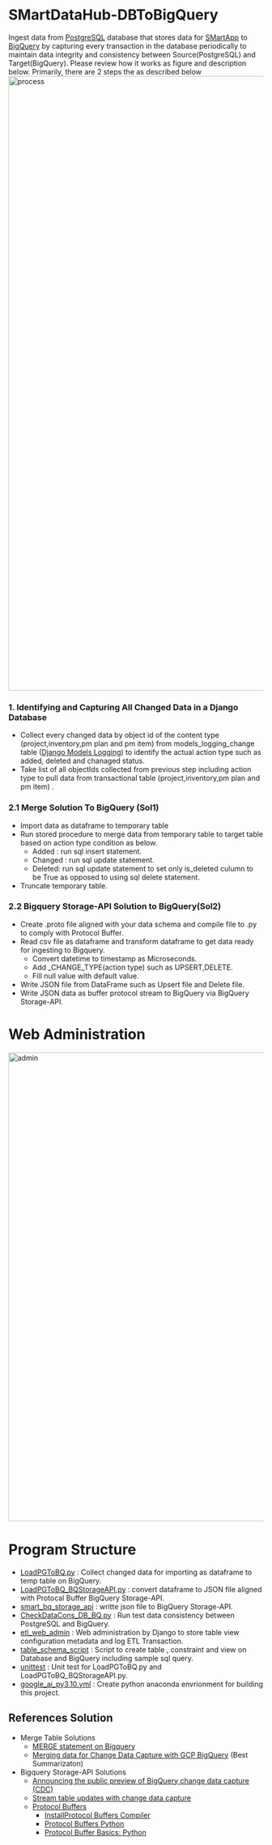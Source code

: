 # SMartDataHub-DBToBigQuery
Ingest data from [PostgreSQL](https://www.postgresql.org/) database that stores  data for [SMartApp](https://github.com/technqvi/SMartApp)  to [BigQuery](https://cloud.google.com/bigquery?hl=en) by capturing every transaction in the database periodically to maintain data integrity and consistency between Source(PostgreSQL) and Target(BigQuery). Please review how it works as figure and description below. Primarily, there are 2 steps the  as described below
<img width="1214" alt="process" src="https://github.com/technqvi/SMartDataHub-DBToBigQuery/assets/38780060/d61faef2-d0c8-4830-a72c-60323dc13d07">
### 1. Identifying and Capturing All Changed Data in a Django Database 
* Collect every changed data by object id of the content type (project,inventory,pm plan and pm item)  from models_logging_change table ([Django Models Logging](https://github.com/legion-an/django-models-logging)) to identify the actual action type such as added, deleted and chanaged status.
* Take list of all objectIds collected from previous step including action type to pull  data from transactional table (project,inventory,pm plan and pm item) .
### 2.1 Merge Solution To BigQuery (Sol1)
* Import data as dataframe to temporary table
* Run stored procedure to merge  data from temporary table to target table based on action type condition  as below.
  * Added : run sql insert statement.
  * Changed : run sql update statement.
  * Deleted: run sql update statement to set only is_deleted culumn to be True as opposed to using sql delete statement.
* Truncate temporary table.

### 2.2 Bigquery Storage-API Solution to BigQuery(Sol2)
* Create  .proto file aligned with your data schema and compile file to .py to comply with Protocol Buffer.
* Read csv file as dataframe  and transform dataframe to get data ready for ingesting to Bigquery.
  * Convert datetime to timestamp as Microseconds.
  * Add _CHANGE_TYPE(action type) such as UPSERT,DELETE.
  * Fill null value with default value.
* Write JSON file from DataFrame such as Upsert file and Delete file.
* Write JSON data  as buffer protocol stream to BigQuery via  BigQuery Storage-API.

# Web Administration
<img width="926" alt="admin" src="https://github.com/technqvi/SMartDataHub-DBToBigQuery/assets/38780060/e2852cc3-163c-431e-bb50-e6ee20eadc89">

# Program Structure
* [LoadPGToBQ.py](https://github.com/technqvi/SMartDataHub-DBToBigQuery/blob/main/LoadPGToBQ.py) : Collect changed data for importing as dataframe to temp table on BigQuery.
* [LoadPGToBQ_BQStorageAPI.py](https://github.com/technqvi/SMartDataHub-DBToBigQuery/blob/main/LoadPGToBQ_BQStorageAPI.py) : convert dataframe to JSON file aligned with Protocal Buffer BigQuery Storage-API.
* [smart_bq_storage_api](https://github.com/technqvi/SMartDataHub-DBToBigQuery/tree/main/smart_bq_storage_api) : writte json file to BigQuery Storage-API.
* [CheckDataCons_DB_BQ.py](https://github.com/technqvi/SMartDataHub-DBToBigQuery/blob/main/CheckDataCons_DB_BQ.py) : Run test data consistency between PostgreSQL and BigQuery.
* [etl_web_admin](https://github.com/technqvi/SMartDataHub-DBToBigQuery/tree/main/etl_web_admin) : Web administration by Django to store table view configuration metadata and log ETL Transaction.
* [table_schema_script](https://github.com/technqvi/SMartDataHub-DBToBigQuery/tree/main/table_schema_script) : Script to create table , constraint  and view on Database and BigQuery including sample sql query.
* [unittest](https://github.com/technqvi/SMartDataHub-DBToBigQuery/tree/main/unittest) : Unit test for LoadPGToBQ.py and LoadPGToBQ_BQStorageAPI.py.
* [google_ai_py3.10.yml](https://github.com/technqvi/SMartDataHub-DBToBigQuery/blob/main/google_ai_py3.10.yml) : Create python anaconda envrionment for building this project. 


## References Solution
* Merge Table Solutions
  * [MERGE statement on Bigquery](https://cloud.google.com/bigquery/docs/using-dml-with-partitioned-tables#using_a_merge_statement)
  * [Merging data for Change Data Capture with GCP BigQuery](https://nileshk611.medium.com/change-data-capture-with-gcp-bigquery-6b09aec400bc) (Best Summarizaton)
* Bigquery Storage-API Solutions
  * [Announcing the public preview of BigQuery change data capture (CDC)](https://cloud.google.com/blog/products/data-analytics/bigquery-gains-change-data-capture-functionality)
  * [Stream table updates with change data capture](https://cloud.google.com/bigquery/docs/change-data-capture)
  * [Protocol Buffers](https://protobuf.dev/)
    * [InstallProtocol Buffers Compiler](https://github.com/protocolbuffers/protobuf/releases/tag/v25.1) 
    * [Protocol Buffers Python](https://github.com/protocolbuffers/protobuf/tree/main/python)
    * [Protocol Buffer Basics: Python](https://protobuf.dev/getting-started/pythontutorial/)
